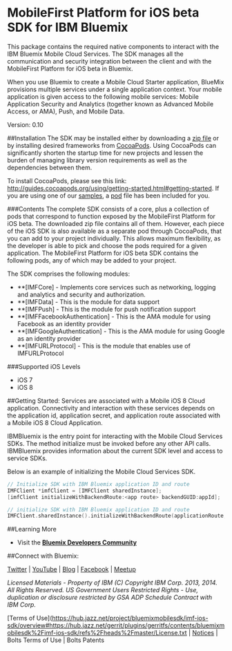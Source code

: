 MobileFirst Platform for iOS beta SDK for IBM Bluemix
===

This package contains the required native components to interact with the IBM
Bluemix Mobile Cloud Services.  The SDK manages all the communication and security integration between 
the client and with the MobileFirst Platform for iOS beta in Bluemix.

When you use Bluemix to create a Mobile Cloud Starter application, BlueMix provisions 
multiple services under a single application context. Your mobile application is given 
access to the following mobile services: Mobile Application Security and Analytics (together known as Advanced Mobile Access, or AMA), Push, and Mobile Data.

Version: 0.10

##Installation
The SDK may be installed either by downloading a [zip file](https://imf-catalog.ng.bluemix.net/sdk/IMF-iOSClientSDK.zip) 
or by installing desired frameworks from [CocoaPods](http://cocoapods.org/). Using CocoaPods 
can significantly shorten the startup time for new projects and lessen the burden of managing 
library version requirements as well as the dependencies between them.

To install CocoaPods, please see this link: http://guides.cocoapods.org/using/getting-started.html#getting-started.  If you
are using one of our [samples](https://hub.jazz.net/user/mobilecloud),
a [pod](http://guides.cocoapods.org/using/the-podfile.html)
file has been included for you.

###Contents
The complete SDK consists of a core, plus a collection of pods that correspond to function exposed
by the MobileFirst Platform for iOS beta.  The downloaded zip file
contains all of them. However, each piece of the iOS SDK is also available as a separate pod
through CocoaPods, 
that you can add to your project individually. This allows maximum flexibility, as the developer is able to 
pick and choose the pods required for a given application. The MobileFirst Platform for iOS beta SDK contains the following 
pods, any of which may be added to your project.

The SDK comprises the following modules:
- **[IMFCore] - Implements core services such as networking, logging and analytics and security and authorization.
- **[IMFData] - This is the module for data support
- **[IMFPush] - This is the module for push notification support
- **[IMFFacebookAuthentication] - This is the AMA module for using Facebook as an identity provider
- **[IMFGoogleAuthentication] - This is the AMA module for using Google as an identity provider
- **[IMFURLProtocol] - This is the module that enables use of IMFURLProtocol  

###Supported iOS Levels
- iOS 7
- iOS 8

##Getting Started:
Services are associated with a Mobile iOS 8 Cloud application. Connectivity and interaction with
these services depends on the application id, application secret, and application route associated
with a Mobile iOS 8 Cloud Application.

IBMBluemix is the entry point for interacting with the Mobile Cloud Services SDKs.  The method initialize 
must be invoked before any other API calls.  IBMBluemix provides information about the current SDK level 
and access to service SDKs.

Below is an example of initializing the Mobile Cloud Services SDK.
```objective-c
// Initialize SDK with IBM Bluemix application ID and route
IMFClient *imfClient = [IMFClient sharedInstance];
[imfClient initializeWithBackendRoute:<app route> backendGUID:appId];
```

```Swift
// initialize SDK with IBM Bluemix application ID and route
IMFClient.sharedInstance().initializeWithBackendRoute(applicationRoute, backendGUID: applicationId);
```

##Learning More
- Visit the **[Bluemix Developers Community](https://developer.ibm.com/bluemix/)**

##Connect with Bluemix: 

[Twitter](https://twitter.com/ibmbluemix) |
[YouTube](https://www.youtube.com/playlist?list=PLzpeuWUENMK2d3L5qCITo2GQEt-7r0oqm) |
[Blog](https://developer.ibm.com/bluemix/blog/) |
[Facebook](https://www.facebook.com/ibmbluemix) |
[Meetup](http://www.meetup.com/bluemix/)

*Licensed Materials - Property of IBM
(C) Copyright IBM Corp. 2013, 2014. All Rights Reserved.
US Government Users Restricted Rights - Use, duplication or
disclosure restricted by GSA ADP Schedule Contract with IBM Corp.*

[Terms of Use](https://hub.jazz.net/project/bluemixmobilesdk/imf-ios-sdk/overview#https://hub.jazz.net/gerrit/plugins/gerritfs/contents/bluemixmobilesdk%2Fimf-ios-sdk/refs%2Fheads%2Fmaster/License.txt |
[Notices]() | Bolts Terms of Use | Bolts Patents